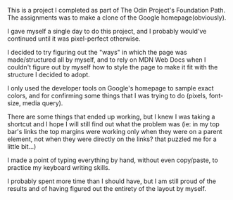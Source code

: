 This is a project I completed as part of The Odin Project's Foundation Path.
The assignments was to make a clone of the Google homepage(obviously). 

I gave myself a single day to do this project, and I probably would've continued until it was pixel-perfect otherwise.

I decided to try figuring out the "ways" in which the page was made/structured all by myself, and to rely on MDN Web Docs when I couldn't figure out by myself how to style the page to make it fit with the structure I decided to adopt.

I only used the developer tools on Google's homepage to sample exact colors, and for confirming some things that I was trying to do (pixels, font-size, media query).

There are some things that ended up working, but I knew I was taking a shortcut and I hope I will still find out what the problem was (ie: in my top bar's links the top margins were working only when they were on a parent element, not when they were directly on the links? that puzzled me for a little bit...)

I made a point of typing everything by hand, without even copy/paste, to practice my keyboard writing skills.

I probably spent more time than I should have, but I am still proud of the results and of having figured out the entirety of the layout by myself.